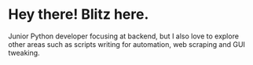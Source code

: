 # Hey there! Blitz here.

Junior Python developer focusing at backend, but I also love to explore other areas such as scripts writing for automation, web scraping and GUI tweaking.
<br>

